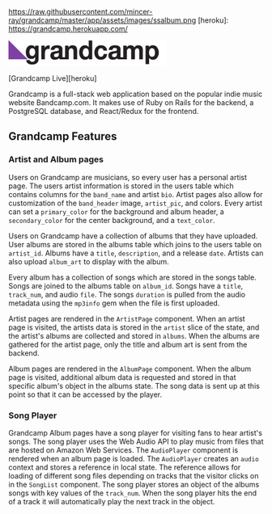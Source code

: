 [logo]: https://raw.githubusercontent.com/mincer-ray/grandcamp/master/app/assets/images/gclogo.png "Grandcamp"
https://raw.githubusercontent.com/mincer-ray/grandcamp/master/app/assets/images/ssalbum.png
[heroku]: https://grandcamp.herokuapp.com/

![alt text][logo]

[Grandcamp Live][heroku]

Grandcamp is a full-stack web application based on the popular indie music website
Bandcamp.com. It makes use of Ruby on Rails for the backend, a PostgreSQL database,
and React/Redux for the frontend.

## Grandcamp Features

### Artist and Album pages

Users on Grandcamp are musicians, so every user has a personal artist page. The
users artist information is stored in the users table which contains columns for
the `band_name` and artist `bio`. Artist pages also allow for customization of
the `band_header` image, `artist_pic`, and colors. Every artist can set a `primary_color`
for the background and album header, a `secondary_color` for the center background,
and a `text_color`.

Users on Grandcamp have a collection of albums that they have uploaded. User albums
are stored in the albums table which joins to the users table on `artist_id`. Albums
have a `title`, `description`, and a release `date`. Artists can also upload `album_art`
to display with the album.

Every album has a collection of songs which are stored in the songs table. Songs
are joined to the albums table on `album_id`. Songs have a `title`, `track_num`,
and audio `file`. The songs `duration` is pulled from the audio metadata using the
`mp3info` gem when the file is first uploaded.

Artist pages are rendered in the `ArtistPage` component. When an artist page is
visited, the artists data is stored in the `artist` slice of the state, and the
artist's albums are collected and stored in `albums`. When the albums are gathered
for the artist page, only the title and album art is sent from the backend.

Album pages are rendered in the `AlbumPage` component. When the album page is
visited, additional album data is requested and stored in that specific album's
object in the albums state. The song data is sent up at this point so that it can
be accessed by the player.

### Song Player

Grandcamp Album pages have a song player for visiting fans to hear artist's songs.
The song player uses the Web Audio API to play music from files that are hosted
on Amazon Web Services. The `AudioPlayer` component is rendered when an album page
is loaded. The `AudioPlayer` creates an `audio` context and stores a reference in
local state. The reference allows for loading of different song files depending
on tracks that the visitor clicks on in the `SongList` component. The song player
stores an object of the albums songs with key values of the `track_num`. When the
song player hits the end of a track it will automatically play the next track in
the object.

